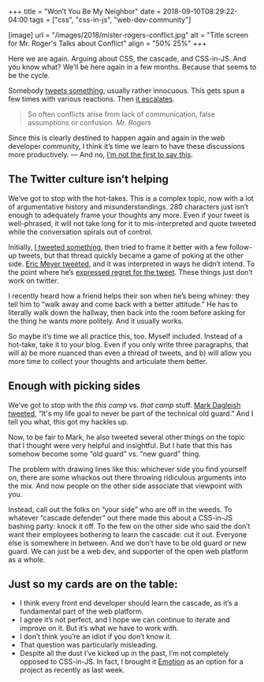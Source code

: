 +++
title = "Won’t You Be My Neighbor"
date = 2018-09-10T08:29:22-04:00
tags = ["css", "css-in-js", "web-dev-community"]

[image]
  url = "/images/2018/mister-rogers-conflict.jpg"
  alt = "Title screen for Mr. Roger's Talks about Conflict"
  align = "50% 25%"
+++

Here we are again. Arguing about CSS, the cascade, and CSS-in-JS. And you know what? We’ll be here again in a few months. Because that seems to be the cycle.

Somebody [tweets something](https://twitter.com/mxstbr/status/1038073603311448064), usually rather innocuous. This gets spun a few times with various reactions. Then [it escalates](https://twitter.com/rhodesjason/status/1038497112869269504).

<blockquote>So often conflicts arise from lack of communication, false assumptions or confusion.
<cite>Mr. Rogers</cite>
</blockquote>
<!--more-->

Since this is clearly destined to happen again and again in the web developer community, I think it’s time we learn to have these discussions more productively. — And no, [I’m not the first to say this](https://medium.com/@didoo/let-there-be-peace-on-css-8b26829f1be0).

## The Twitter culture isn’t helping

We’ve got to stop with the hot-takes. This is a complex topic, now with a lot of argumentative history and misunderstandings. 280 characters just isn’t enough to adequately frame your thoughts any more. Even if your tweet is well-phrased, it will not take long for it to mis-interpreted and quote tweeted while the conversation spirals out of control.

Initially, [I tweeted something](https://twitter.com/keithjgrant/status/1038500386783588352), then tried to frame it better with a few follow-up tweets, but that thread quickly became a game of poking at the other side. [Eric Meyer tweeted](https://twitter.com/meyerweb/status/1038602174211784704), and it was interpreted in ways he didn’t intend. To the point where he’s [expressed regret for the tweet](https://twitter.com/meyerweb/status/1038905212315086848). These things just don’t work on twitter.

I recently heard how a friend helps their son when he’s being whiney: they tell him to “walk away and come back with a better attitude.” He has to literally walk down the hallway, then back into the room before asking for the thing he wants more politely. And it usually works.

So maybe it’s time we all practice this, too. Myself included. Instead of a hot-take, take it to your blog. Even if you only write three paragraphs, that will a) be more nuanced than even a thread of tweets, and b) will allow you more time to collect your thoughts and articulate them better.

## Enough with picking sides

We’ve got to stop with the _this camp_ vs. _that camp_ stuff. [Mark Dagleish tweeted](https://twitter.com/markdalgleish/status/1038901043780702208), “It's my life goal to never be part of the technical old guard.” And I tell you what, this got my hackles up.

Now, to be fair to Mark, he also tweeted several other things on the topic that I thought were very helpful and insightful. But I hate that this has somehow become some “old guard” vs. “new guard” thing.

The problem with drawing lines like this: whichever side you find yourself on, there are some whackos out there throwing ridiculous arguments into the mix. And now people on the other side associate that viewpoint with you.

Instead, call out the folks on “your side” who are off in the weeds. To whatever “cascade defender” out there made this about a CSS-in-JS bashing party: knock it off. To the few on the other side who said the don’t want their employees bothering to learn the cascade: cut it out. Everyone else is somewhere in between. And we don’t have to be old guard _or_ new guard. We can just be a web dev, and supporter of the open web platform as a whole.

## Just so my cards are on the table:

- I think every front end developer should learn the cascade, as it’s a fundamental part of the web platform.
- I agree it’s not perfect, and I hope we can continue to iterate and improve on it. But it’s what we have to work with.
- I don’t think you’re an idiot if you don’t know it.
- That question was particularly misleading.
- Despite all the dust I’ve kicked up in the past, I’m not completely opposed to CSS-in-JS. In fact, I brought it [Emotion](https://emotion.sh/) as an option for a project as recently as last week.

